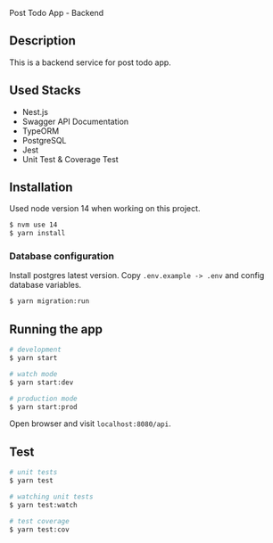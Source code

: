 Post Todo App - Backend

## Description

This is a backend service for post todo app.

## Used Stacks

- Nest.js
- Swagger API Documentation
- TypeORM
- PostgreSQL
- Jest
- Unit Test & Coverage Test

## Installation

Used node version 14 when working on this project.

```bash
$ nvm use 14
$ yarn install
```

### Database configuration

Install postgres latest version. Copy `.env.example -> .env` and config database variables.

```bash
$ yarn migration:run
```

## Running the app

```bash
# development
$ yarn start

# watch mode
$ yarn start:dev

# production mode
$ yarn start:prod
```

Open browser and visit `localhost:8080/api`.

## Test

```bash
# unit tests
$ yarn test

# watching unit tests
$ yarn test:watch

# test coverage
$ yarn test:cov
```
